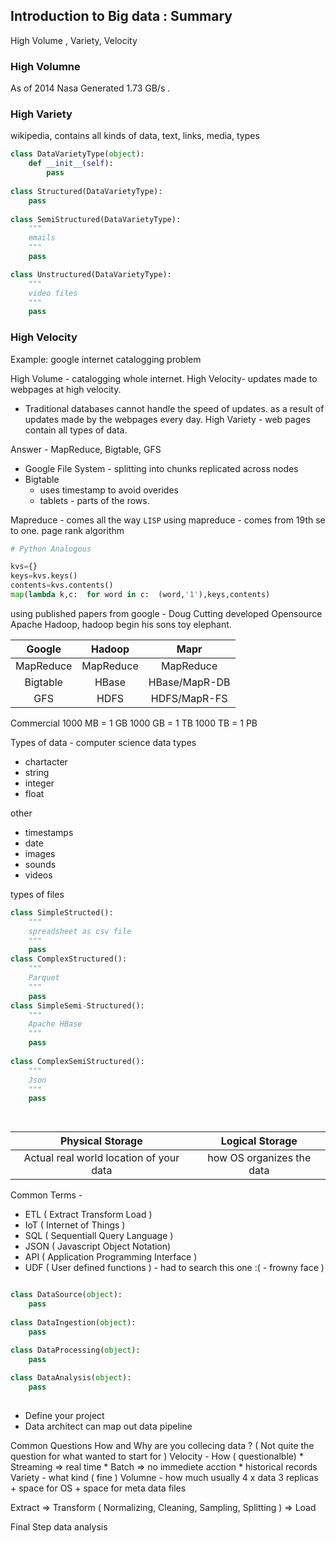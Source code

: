 ## Introduction to Big data : Summary

High Volume , Variety, Velocity

### High Volumne
As of 2014 Nasa Generated 1.73 GB/s .

### High Variety
wikipedia, contains all kinds of data, text, links, media,
types
```python
class DataVarietyType(object):
    def __init__(self):
        pass
        
class Structured(DataVarietyType):
    pass
    
class SemiStructured(DataVarietyType):
    """
    emails
    """
    pass

class Unstructured(DataVarietyType):
    """
    video files
    """
    pass


```
### High Velocity

Example: google internet catalogging problem

High Volume - catalogging whole internet.
High Velocity- updates made to webpages at high velocity.
* Traditional databases cannot handle the speed of updates. as a result of updates made by the webpages every day.
High Variety - web pages contain all types of data.

Answer - MapReduce, Bigtable, GFS

* Google File System - splitting into chunks replicated across nodes
* Bigtable
    * uses timestamp to avoid overides
    * tablets - parts of the rows.
    
 Mapreduce - comes all the way  `LISP`
 using mapreduce - comes from 19th se to one.
 page rank algorithm
 ```python
 # Python Analogous
 
 kvs={}
 keys=kvs.keys()
 contents=kvs.contents()
 map(lambda k,c:  for word in c:  (word,'1'),keys,contents)
 
 
 ```
 
 using published papers from google - Doug Cutting developed Opensource Apache Hadoop, hadoop begin his sons toy elephant.
 
Google|Hadoop|Mapr
:-:|:-:|:-:
MapReduce|MapReduce| MapReduce
Bigtable|HBase|HBase/MapR-DB
GFS|HDFS|HDFS/MapR-FS

Commercial
1000 MB = 1 GB 
1000 GB = 1 TB
1000 TB = 1 PB

Types of data -  computer science data types
* chartacter
* string
* integer
* float

other
* timestamps
* date
* images
* sounds
* videos

types of files
```python
class SimpleStructed():
    """
    spreadsheet as csv file
    """
    pass
class ComplexStructured():
    """
    Parquet
    """
    pass
class SimpleSemi-Structured():
    """
    Apache HBase
    """
    pass
    
class ComplexSemiStructured():
    """
    Json
    """
    pass

    
```

Physical  Storage | Logical Storage
:-:|:-:
Actual real world location of your data | how OS organizes the data

Common Terms - 
* ETL ( Extract Transform Load )
* IoT ( Internet of Things )
* SQL ( Sequentiall Query Language )
* JSON ( Javascript Object Notation)
* API ( Application Programming Interface )
* UDF ( User defined functions ) - had to search this one :( - frowny face )

```Python

class DataSource(object):
    pass
    
class DataIngestion(object):
    pass
    
class DataProcessing(object):
    pass

class DataAnalysis(object):
    pass
    
```

* Define your project
* Data architect can map out data pipeline

Common Questions
How and Why are you collecing data ? ( Not quite the question for what wanted to start for )
Velocity - How ( questionalble)
    * Streaming => real time
    * Batch => no immediete acction
       * historical records
Variety - what kind ( fine )
Volumne - how much
usually 4 x data
 3 replicas + space for OS + space for meta data files
 
Extract => Transform ( Normalizing, Cleaning, Sampling, Splitting ) => Load

Final Step data analysis
